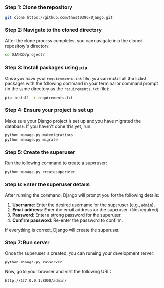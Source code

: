 ### Step 1: Clone the repository

```bash
git clone https://github.com/Ghost0396/Django.git
```

### Step 2: Navigate to the cloned directory
After the clone process completes, you can navigate into the cloned repository's directory:
```bash
cd DJANGO/project/
```

### Step 3: Install packages using `pip`
Once you have your `requirements.txt` file, you can install all the listed packages with the following command in your terminal or command prompt (in the same directory as the `requirements.txt` file):
```bash
pip install -r requirements.txt
```

### Step 4: Ensure your project is set up
Make sure your Django project is set up and you have migrated the database. If you haven't done this yet, run:
```bash
python manage.py makemigrations
python manage.py migrate

```

### Step 5: Create the superuser
Run the following command to create a superuser:

```bash
python manage.py createsuperuser
```

### Step 6: Enter the superuser details
After running the command, Django will prompt you for the following details:

1. **Username**: Enter the desired username for the superuser (e.g., `admin`).
2. **Email address**: Enter the email address for the superuser. (Not required)
3. **Password**: Enter a strong password for the superuser.
4. **Confirm password**: Re-enter the password to confirm.

If everything is correct, Django will create the superuser.

### Step 7: Run server
Once the superuser is created, you can running your development server:

```bash
python manage.py runserver
```

Now, go to your browser and visit the following URL:
```
http://127.0.0.1:8000/admin/
```
